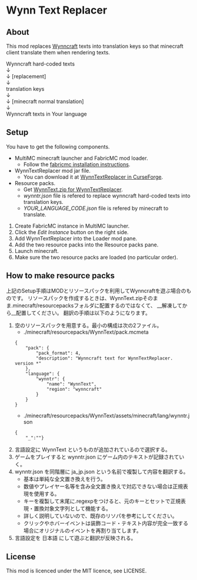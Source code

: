 # Wynn Text Replacer

## About

This mod replaces [Wynncraft](https://wynncraft.com/) texts into translation keys so that minecraft client translate them when rendering texts.

Wynncraft hard-coded texts<br>
↓<br>
↓ [replacement]<br>
↓<br>
translation keys<br>
↓<br>
↓ [minecraft normal translation]<br>
↓<br>
Wynncraft texts in Your language

## Setup

You have to get the following components.
* MultiMC minecraft launcher and FabricMC mod loader.
	* Follow the [fabricmc installation instructions](https://fabricmc.net/wiki/install).
* WynnTextReplacer mod jar file.
	* You can download it at [WynnTextReplacer in CurseForge](https://www.curseforge.com/minecraft/mc-mods/wynntextreplacer).
* Resource packs.
	* Get [WynnText.zip for WynnTextReplacer](https://github.com/kyaco/WynnText/blob/master/WynnText.zip).
	* _wynntr.json_ file is refered to replace wynncraft hard-coded texts into translation keys.
	* _YOUR_LANGUAGE_CODE.json_ file is refered by minecraft to translate.

1. Create FabricMC instance in MultiMC launcher.
2. Click the _Edit Instance_ button on the right side.
2. Add WynnTextReplacer into the Loader mod pane.
3. Add the two resource packs into the Resource packs pane.
4. Launch minecraft.
5. Make sure the two resource packs are loaded (no particular order).

## How to make resource packs

上記のSetup手順はMODとリソースパックを利用してWynncraftを遊ぶ場合のものです。
リソースパックを作成するときは、WynnText.zipそのまま.minecraft/resourcepacksフォルダに配置するのではなくて、
__解凍してから__配置してください。
翻訳の手順は以下のようになります。

1. 空のリソースパックを用意する。最小の構成は次の2ファイル。
	* ./minecraft/resourcepacks/WynnText/pack.mcmeta
	~~~
	{
    	"pack": {
    	    "pack_format": 4,
    	    "description": "Wynncraft text for WynnTextReplacer. version *"
    	},
    	"language": {
        	"wynntr": {
            	"name": "WynnText",
            	"region": "wynncraft"
        	}
    	}
	}
	~~~
	* ./minecraft/resourcepacks/WynnText/assets/minecraft/lang/wynntr.json
	~~~
	{
		"_":""}
	~~~
2. 言語設定に WynnText というものが追加されているので選択する。
3. ゲームをプレイすると wynntr.json にゲーム内のテキストが記録されていく。
4. wynntr.json を同階層に ja_jp.json という名前で複製して内容を翻訳する。
	* 基本は単純な全文置き換えを行う。
	* 数値やプレイヤー名等を含み全文置き換えで対応できない場合は正規表現を使用する。
	* キーを複製して末尾に.regexpをつけると、元のキーとセットで正規表現・置換対象文字列として機能する。
	* 詳しく説明していないので、既存のリソパを参考にしてください。
	* クリックやホバーイベントは装飾コード・テキスト内容が完全一致する場合にオリジナルのイベントを再割り当てします。
5. 言語設定を 日本語 にして遊ぶと翻訳が反映される。

## License

This mod is licenced under the MIT licence, see LICENSE.